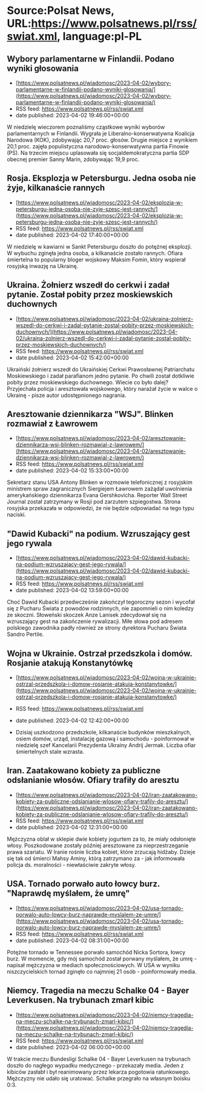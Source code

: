 # Source:Polsat News, URL:https://www.polsatnews.pl/rss/swiat.xml, language:pl-PL

## Wybory parlamentarne w Finlandii. Podano wyniki głosowania
 - [https://www.polsatnews.pl/wiadomosc/2023-04-02/wybory-parlamentarne-w-finlandii-podano-wyniki-glosowania/](https://www.polsatnews.pl/wiadomosc/2023-04-02/wybory-parlamentarne-w-finlandii-podano-wyniki-glosowania/)
 - RSS feed: https://www.polsatnews.pl/rss/swiat.xml
 - date published: 2023-04-02 19:46:00+00:00

W niedzielę wieczorem poznaliśmy cząstkowe wyniki wyborów parlamentarnych w Finlandii. Wygrała je Liberalno-konserwatywna Koalicja Narodowa (KOK), zdobywając 20,7 proc. głosów. Drugie miejsce z wynikiem 20,1 proc. zajęła populistyczna narodowo-konserwatywna partia Finowie (PS). Na trzecim miejscu uplasowała się socjaldemokratyczna partia SDP obecnej premier Sanny Marin, zdobywając 19,9 proc.

## Rosja. Eksplozja w Petersburgu. Jedna osoba nie żyje, kilkanaście rannych
 - [https://www.polsatnews.pl/wiadomosc/2023-04-02/eksplozja-w-petersburgu-jedna-osoba-nie-zyje-szesc-jest-rannych/](https://www.polsatnews.pl/wiadomosc/2023-04-02/eksplozja-w-petersburgu-jedna-osoba-nie-zyje-szesc-jest-rannych/)
 - RSS feed: https://www.polsatnews.pl/rss/swiat.xml
 - date published: 2023-04-02 17:40:00+00:00

W niedzielę w kawiarni w Sankt Petersburgu doszło do potężnej eksplozji. W wybuchu zginęła jedna osoba, a kilkanaście zostało rannych. Ofiara śmiertelna to popularny bloger wojskowy Maksim Fomin, który wspierał rosyjską inwazję na Ukrainę.

## Ukraina. Żołnierz wszedł do cerkwi i zadał pytanie. Został pobity przez moskiewskich duchownych
 - [https://www.polsatnews.pl/wiadomosc/2023-04-02/ukraina-zolnierz-wszedl-do-cerkwi-i-zadal-pytanie-zostal-pobity-przez-moskiewskich-duchownych/](https://www.polsatnews.pl/wiadomosc/2023-04-02/ukraina-zolnierz-wszedl-do-cerkwi-i-zadal-pytanie-zostal-pobity-przez-moskiewskich-duchownych/)
 - RSS feed: https://www.polsatnews.pl/rss/swiat.xml
 - date published: 2023-04-02 15:42:00+00:00

Ukraiński żołnierz wszedł do Ukraińskiej Cerkwi Prawosławnej Patriarchatu Moskiewskiego i zadał parafianom jedno pytanie. Po chwili został dotkliwie pobity przez moskiewskiego duchownego. Wiecie co było dalej? Przyjechała policja i aresztowała wojskowego, który narażał życie w walce o Ukrainę - pisze autor udostępnionego nagrania.

## Aresztowanie dziennikarza "WSJ". Blinken rozmawiał z Ławrowem
 - [https://www.polsatnews.pl/wiadomosc/2023-04-02/aresztowanie-dziennikarza-wsj-blinken-rozmawial-z-lawrowem/](https://www.polsatnews.pl/wiadomosc/2023-04-02/aresztowanie-dziennikarza-wsj-blinken-rozmawial-z-lawrowem/)
 - RSS feed: https://www.polsatnews.pl/rss/swiat.xml
 - date published: 2023-04-02 15:33:00+00:00

Sekretarz stanu USA Antony Blinken w rozmowie telefonicznej z rosyjskim ministrem spraw zagranicznych Siergiejem Ławrowem zażądał uwolnienia amerykańskiego dziennikarza Evana Gershkovicha. Reporter Wall Street Journal został zatrzymany w Rosji pod zarzutem szpiegostwa. Strona rosyjska przekazała w odpowiedzi, że nie będzie odpowiadać na tego typu naciski.

## "Dawid Kubacki" na podium. Wzruszający gest jego rywala
 - [https://www.polsatnews.pl/wiadomosc/2023-04-02/dawid-kubacki-na-podium-wzruszajacy-gest-jego-rywala/](https://www.polsatnews.pl/wiadomosc/2023-04-02/dawid-kubacki-na-podium-wzruszajacy-gest-jego-rywala/)
 - RSS feed: https://www.polsatnews.pl/rss/swiat.xml
 - date published: 2023-04-02 13:59:00+00:00

Choć Dawid Kubacki przedwcześnie zakończył tegoroczny sezon i wycofał się z Pucharu Świata z powodów rodzinnych, nie zapomnieli o nim koledzy ze skoczni. Słoweński skoczek Anze Lanisek zdecydował się na wzruszający gest na zakończenie rywalizacji. Miłe słowa pod adresem polskiego zawodnika padły również ze strony dyrektora Pucharu Świata Sandro Pertile.

## Wojna w Ukrainie. Ostrzał przedszkola i domów. Rosjanie atakują Konstanytówkę
 - [https://www.polsatnews.pl/wiadomosc/2023-04-02/wojna-w-ukrainie-ostrzal-przedszkola-i-domow-rosjanie-atakuja-konstanytowke/](https://www.polsatnews.pl/wiadomosc/2023-04-02/wojna-w-ukrainie-ostrzal-przedszkola-i-domow-rosjanie-atakuja-konstanytowke/)
 - RSS feed: https://www.polsatnews.pl/rss/swiat.xml
 - date published: 2023-04-02 12:42:00+00:00

- Dzisiaj uszkodzono przedszkole, kilkanaście budynków mieszkalnych, osiem domów, urząd, instalację gazową i samochodu - poinformował w niedzielę szef Kancelarii Prezydenta Ukrainy Andrij Jermak. Liczba ofiar śmiertelnych stale wzrasta.

## Iran. Zaatakowano kobiety za publiczne odsłanianie włosów. Ofiary trafiły do aresztu
 - [https://www.polsatnews.pl/wiadomosc/2023-04-02/iran-zaatakowano-kobiety-za-publiczne-odslanianie-wlosow-ofiary-trafily-do-aresztu/](https://www.polsatnews.pl/wiadomosc/2023-04-02/iran-zaatakowano-kobiety-za-publiczne-odslanianie-wlosow-ofiary-trafily-do-aresztu/)
 - RSS feed: https://www.polsatnews.pl/rss/swiat.xml
 - date published: 2023-04-02 12:31:00+00:00

Mężczyzna oblał w sklepie dwie kobiety jogurtem za to, że miały odsłonięte włosy. Poszkodowane zostały później aresztowane za nieprzestrzeganie prawa szariatu. W Iranie rośnie liczba kobiet, które zrzucają hidżaby. Dzieje się tak od śmierci Mahsy Aminy, którą zatrzymano za - jak informowała policja ds. moralności - niewłaściwie zakryte włosy.

## USA. Tornado porwało auto łowcy burz. "Naprawdę myślałem, że umrę"
 - [https://www.polsatnews.pl/wiadomosc/2023-04-02/usa-tornado-porwalo-auto-lowcy-burz-naprawde-myslalem-ze-umre/](https://www.polsatnews.pl/wiadomosc/2023-04-02/usa-tornado-porwalo-auto-lowcy-burz-naprawde-myslalem-ze-umre/)
 - RSS feed: https://www.polsatnews.pl/rss/swiat.xml
 - date published: 2023-04-02 08:31:00+00:00

Potężne tornado w Tennessee porwało samochód Nicka Sortora, łowcy burz. W momencie, gdy mój samochód został porwany myślałem, że umrę - napisał mężczyzna w mediach społecznościowych. W USA w wyniku niszczycielskich tornad zginęło co najmniej 21 osób - poinformowały media.

## Niemcy. Tragedia na meczu Schalke 04 - Bayer Leverkusen. Na trybunach zmarł kibic
 - [https://www.polsatnews.pl/wiadomosc/2023-04-02/niemcy-tragedia-na-meczu-schalke-na-trybunach-zmarl-kibic/](https://www.polsatnews.pl/wiadomosc/2023-04-02/niemcy-tragedia-na-meczu-schalke-na-trybunach-zmarl-kibic/)
 - RSS feed: https://www.polsatnews.pl/rss/swiat.xml
 - date published: 2023-04-02 06:00:00+00:00

W trakcie meczu Bundesligi Schalke 04 - Bayer Leverkusen na trybunach doszło do nagłego wypadku medycznego - przekazały media. Jeden z kibiców zasłabł i był reanimowany przez lekarza pogotowia ratunkowego. Mężczyzny nie udało się uratować. Schalke przegrało na własnym boisku 0:3.

